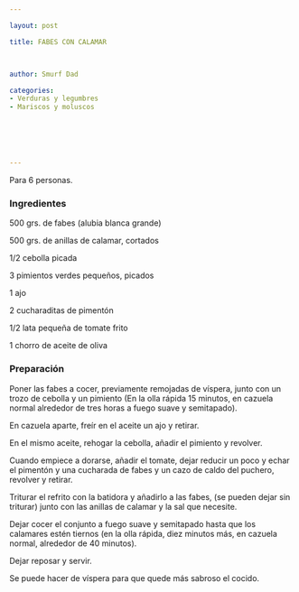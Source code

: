 ```yaml
---

layout: post

title: FABES CON CALAMAR



author: Smurf Dad

categories:
- Verduras y legumbres
- Mariscos y moluscos






---
```


Para 6 personas.

<h3>Ingredientes</h3>

500 grs. de fabes (alubia blanca grande)

500 grs. de anillas de calamar, cortados

1/2 cebolla picada

3 pimientos verdes pequeños, picados

1 ajo

2 cucharaditas de pimentón

1/2 lata pequeña de tomate frito

1 chorro de aceite de oliva

<h3>Preparación</h3>

Poner las fabes a cocer, previamente remojadas de víspera, junto con un trozo de cebolla y un pimiento (En la olla rápida 15 minutos, en cazuela normal alrededor de tres horas a fuego suave y semitapado).

En cazuela aparte, freír en el aceite un ajo y retirar.

En el mismo aceite, rehogar la cebolla, añadir el pimiento y revolver.

Cuando empiece a dorarse, añadir el tomate, dejar reducir un poco y echar el pimentón y una cucharada de fabes y un cazo de caldo del puchero, revolver y retirar.

Triturar el refrito con la batidora y añadirlo a las fabes, (se pueden dejar sin triturar) junto con las anillas de calamar y la sal que necesite.

Dejar cocer el conjunto a fuego suave y semitapado hasta que los calamares estén tiernos (en la olla rápida, diez minutos más, en cazuela normal, alrededor de 40 minutos).

Dejar reposar y servir.

Se puede hacer de víspera para que quede más sabroso el cocido.

